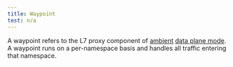 ```yaml
---
title: Waypoint
test: n/a
---
```


A waypoint refers to the L7 proxy component of [ambient](/docs/reference/glossary/#ambient) [data plane mode](/docs/reference/glossary/#data-plane-mode).
A waypoint runs on a per-namespace basis and handles all traffic entering that namespace.
